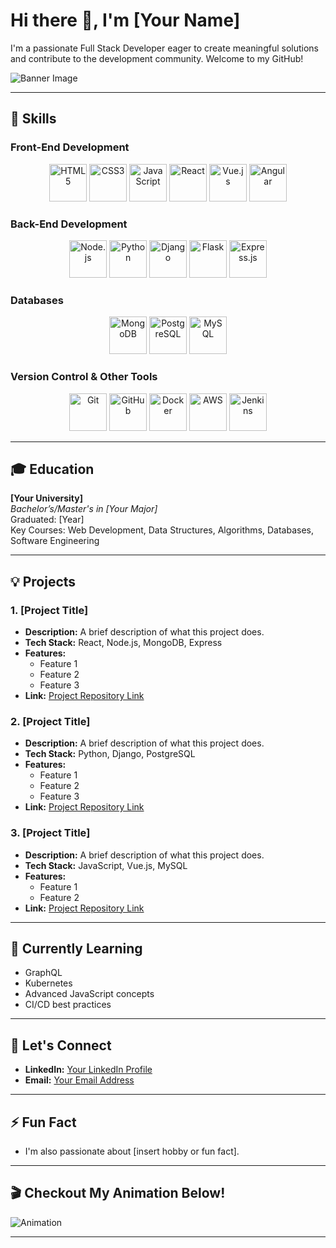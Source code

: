 # Hi there 👋, I'm [Your Name]  
I'm a passionate Full Stack Developer eager to create meaningful solutions and contribute to the development community. Welcome to my GitHub!

![Banner Image](https://example.com/your-banner-image.png)  <!-- Replace this with your high-quality image link -->

---

## 🚀 Skills

### Front-End Development

<p align="center">
  <img src="https://img.icons8.com/fluency/452/html-5.png" width="60" alt="HTML5"/>
  <img src="https://img.icons8.com/fluency/452/css3.png" width="60" alt="CSS3"/>
  <img src="https://img.icons8.com/fluency/452/javascript.png" width="60" alt="JavaScript"/>
  <img src="https://img.icons8.com/fluency/452/react.png" width="60" alt="React"/>
  <img src="https://img.icons8.com/fluency/452/vue-js.png" width="60" alt="Vue.js"/>
  <img src="https://img.icons8.com/fluency/452/angular.png" width="60" alt="Angular"/>
</p>

### Back-End Development

<p align="center">
  <img src="https://img.icons8.com/fluency/452/nodejs.png" width="60" alt="Node.js"/>
  <img src="https://img.icons8.com/fluency/452/python.png" width="60" alt="Python"/>
  <img src="https://img.icons8.com/fluency/452/django.png" width="60" alt="Django"/>
  <img src="https://img.icons8.com/fluency/452/flask.png" width="60" alt="Flask"/>
  <img src="https://img.icons8.com/fluency/452/express-js.png" width="60" alt="Express.js"/>
</p>

### Databases

<p align="center">
  <img src="https://img.icons8.com/fluency/452/mongodb.png" width="60" alt="MongoDB"/>
  <img src="https://img.icons8.com/fluency/452/postgresql.png" width="60" alt="PostgreSQL"/>
  <img src="https://img.icons8.com/fluency/452/mysql-logo.png" width="60" alt="MySQL"/>
</p>

### Version Control & Other Tools

<p align="center">
  <img src="https://img.icons8.com/fluency/452/git.png" width="60" alt="Git"/>
  <img src="https://img.icons8.com/fluency/452/github.png" width="60" alt="GitHub"/>
  <img src="https://img.icons8.com/fluency/452/docker.png" width="60" alt="Docker"/>
  <img src="https://img.icons8.com/fluency/452/aws.png" width="60" alt="AWS"/>
  <img src="https://img.icons8.com/fluency/452/jenkins.png" width="60" alt="Jenkins"/>
</p>

---

## 🎓 Education

**[Your University]**  
*Bachelor’s/Master's in [Your Major]*  
Graduated: [Year]  
Key Courses: Web Development, Data Structures, Algorithms, Databases, Software Engineering

---

## 💡 Projects

### 1. **[Project Title]**
   - **Description:** A brief description of what this project does.
   - **Tech Stack:** React, Node.js, MongoDB, Express
   - **Features:**  
     - Feature 1
     - Feature 2
     - Feature 3
   - **Link:** [Project Repository Link](#)

### 2. **[Project Title]**
   - **Description:** A brief description of what this project does.
   - **Tech Stack:** Python, Django, PostgreSQL
   - **Features:**  
     - Feature 1
     - Feature 2
     - Feature 3
   - **Link:** [Project Repository Link](#)

### 3. **[Project Title]**
   - **Description:** A brief description of what this project does.
   - **Tech Stack:** JavaScript, Vue.js, MySQL
   - **Features:**  
     - Feature 1
     - Feature 2
   - **Link:** [Project Repository Link](#)

---

## 🌱 Currently Learning

- GraphQL
- Kubernetes
- Advanced JavaScript concepts
- CI/CD best practices

---

## 💬 Let's Connect

- **LinkedIn:** [Your LinkedIn Profile](#)
- **Email:** [Your Email Address](mailto:youremail@example.com)

---

## ⚡ Fun Fact

- I'm also passionate about [insert hobby or fun fact].

---

## 🎬 Checkout My Animation Below!

![Animation](https://example.com/your-animation.gif)  <!-- Replace with your animation GIF link -->

---

